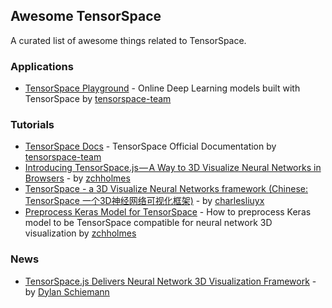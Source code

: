 ## Awesome TensorSpace

A curated list of awesome things related to TensorSpace.

### Applications

* [TensorSpace Playground](https://tensorspace.org/html/playground/index.html) - Online Deep Learning models built with TensorSpace by [tensorspace-team](https://github.com/tensorspace-team)

### Tutorials

* [TensorSpace Docs](https://tensorspace.org/html/docs/startIntro.html) - TensorSpace Official Documentation by [tensorspace-team](https://github.com/tensorspace-team)
* [Introducing TensorSpace.js — A Way to 3D Visualize Neural Networks in Browsers](https://medium.freecodecamp.org/tensorspace-js-a-way-to-3d-visualize-neural-networks-in-browsers-2c0afd7648a8) - by [zchholmes](https://github.com/zchholmes)
* [TensorSpace - a 3D Visualize Neural Networks framework (Chinese: TensorSpace 一个3D神经网络可视化框架)](https://charlesliuyx.github.io/2018/09/28/TensorSpace-3D%E7%A5%9E%E7%BB%8F%E7%BD%91%E7%BB%9C%E5%8F%AF%E8%A7%86%E5%8C%96%E6%A1%86%E6%9E%B6/) - by [charlesliuyx](https://github.com/CharlesLiuyx)
* [Preprocess Keras Model for TensorSpace](https://hackernoon.com/preprocess-keras-model-for-tensorspace-ed5e4db9a2a1) - How to preprocess Keras model to be TensorSpace compatible for neural network 3D visualization by [zchholmes](https://github.com/zchholmes)

### News

* [TensorSpace.js Delivers Neural Network 3D Visualization Framework](https://www.infoq.com/news/2018/12/tensorspace-machine-learning-3d) - by [Dylan Schiemann](https://github.com/dylans/)
